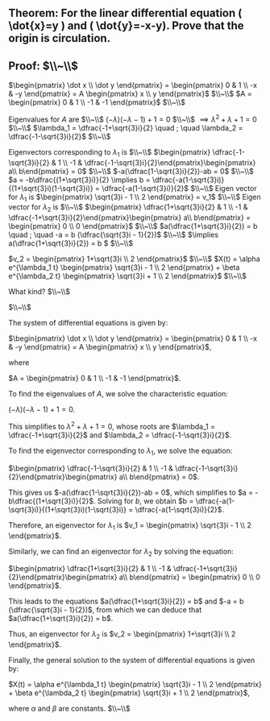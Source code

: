 ## Theorem: For the linear differential equation \( \dot{x}=y \) and \( \dot{y}=-x-y). Prove that the origin is circulation.


## Proof: $\\~\\$
$\begin{pmatrix} \dot x \\ \dot y  \end{pmatrix} = \begin{pmatrix} 0 & 1 \\ -x & -y \end{pmatrix} = A \begin{pmatrix} x \\ y \end{pmatrix}$
$\\~\\$
$A = \begin{pmatrix} 0 & 1 \\ -1 & -1 \end{pmatrix}$
$\\~\\$

Eigenvalues for $A$ are 
$\\~\\$
$(-\lambda)(-\lambda -1)+1 = 0$
$\\~\\$
$\implies \lambda^2 + \lambda +1 = 0$
$\\~\\$
$\lambda_1 = \dfrac{-1+\sqrt{3}i}{2}  \quad ; \quad \lambda_2 = \dfrac{-1-\sqrt{3}i}{2}$
$\\~\\$

Eigenvectors corresponding to $\lambda_1$ is 
$\\~\\$
$\begin{pmatrix} \dfrac{-1-\sqrt{3}i}{2} & 1 \\ -1 & \dfrac{-1-\sqrt{3}i}{2}\end{pmatrix}\begin{pmatrix} a\\ b\end{pmatrix} = 0$
$\\~\\$
$-a(\dfrac{1-\sqrt{3}i}{2})-ab = 0$
$\\~\\$
$a = -b\dfrac{(1+\sqrt{3}i)}{2} \implies b = \dfrac{-a(1-\sqrt{3}i)}{(1+\sqrt{3}i)(1-\sqrt{3}i)} = \dfrac{-a(1-\sqrt{3}i)}{2}$
$\\~\\$
Eigen vector for $\lambda_1$ is $\begin{pmatrix} \sqrt{3}i - 1 \\ 2 \end{pmatrix} = v_1$
$\\~\\$
Eigen vector for $\lambda_2$ is 
$\\~\\$
$\begin{pmatrix} \dfrac{1+\sqrt{3}i}{2} & 1 \\ -1 &  \dfrac{-1+\sqrt{3}i}{2}\end{pmatrix}\begin{pmatrix} a\\ b\end{pmatrix} = \begin{pmatrix} 0 \\ 0 \end{pmatrix}$
$\\~\\$
$a(\dfrac{1+\sqrt{3}i}{2}) = b  \quad ; \quad -a = b (\dfrac{\sqrt{3}i - 1}{2})$
$\\~\\$
$\implies a(\dfrac{1+\sqrt{3}i}{2}) = b $
$\\~\\$

$v_2 = \begin{pmatrix} 1+\sqrt{3}i \\ 2 \end{pmatrix}$
$\\~\\$
$X(t) = \alpha e^{\lambda_1 t}  \begin{pmatrix} \sqrt{3}i - 1 \\ 2 \end{pmatrix} + \beta e^{\lambda_2 t}  \begin{pmatrix} \sqrt{3}i + 1 \\ 2 \end{pmatrix}$
$\\~\\$

What kind? 
$\\~\\$


$\\~\\$

The system of differential equations is given by: 

$\begin{pmatrix} \dot x \\ \dot y  \end{pmatrix} = \begin{pmatrix} 0 & 1 \\ -x & -y \end{pmatrix} = A \begin{pmatrix} x \\ y \end{pmatrix}$, 

where 

$A = \begin{pmatrix} 0 & 1 \\ -1 & -1 \end{pmatrix}$.

To find the eigenvalues of $A$, we solve the characteristic equation: 

$(-\lambda)(-\lambda -1)+1 = 0$.

This simplifies to $\lambda^2 + \lambda +1 = 0$, whose roots are $\lambda_1 = \dfrac{-1+\sqrt{3}i}{2}$ and $\lambda_2 = \dfrac{-1-\sqrt{3}i}{2}$.

To find the eigenvector corresponding to $\lambda_1$, we solve the equation: 

$\begin{pmatrix} \dfrac{-1-\sqrt{3}i}{2} & 1 \\ -1 & \dfrac{-1-\sqrt{3}i}{2}\end{pmatrix}\begin{pmatrix} a\\ b\end{pmatrix} = 0$.

This gives us $-a(\dfrac{1-\sqrt{3}i}{2})-ab = 0$, which simplifies to $a = -b\dfrac{(1+\sqrt{3}i)}{2}$. Solving for $b$, we obtain $b = \dfrac{-a(1-\sqrt{3}i)}{(1+\sqrt{3}i)(1-\sqrt{3}i)} = \dfrac{-a(1-\sqrt{3}i)}{2}$.

Therefore, an eigenvector for $\lambda_1$ is $v_1 = \begin{pmatrix} \sqrt{3}i - 1 \\ 2 \end{pmatrix}$.

Similarly, we can find an eigenvector for $\lambda_2$ by solving the equation: 

$\begin{pmatrix} \dfrac{1+\sqrt{3}i}{2} & 1 \\ -1 &  \dfrac{-1+\sqrt{3}i}{2}\end{pmatrix}\begin{pmatrix} a\\ b\end{pmatrix} = \begin{pmatrix} 0 \\ 0 \end{pmatrix}$.

This leads to the equations $a(\dfrac{1+\sqrt{3}i}{2}) = b$ and $-a = b (\dfrac{\sqrt{3}i - 1}{2})$, from which we can deduce that $a(\dfrac{1+\sqrt{3}i}{2}) = b$.

Thus, an eigenvector for $\lambda_2$ is $v_2 = \begin{pmatrix} 1+\sqrt{3}i \\ 2 \end{pmatrix}$.

Finally, the general solution to the system of differential equations is given by:

$X(t) = \alpha e^{\lambda_1 t}  \begin{pmatrix} \sqrt{3}i - 1 \\ 2 \end{pmatrix} + \beta e^{\lambda_2 t}  \begin{pmatrix} \sqrt{3}i + 1 \\ 2 \end{pmatrix}$,

where $\alpha$ and $\beta$ are constants. 
$\\~\\$
